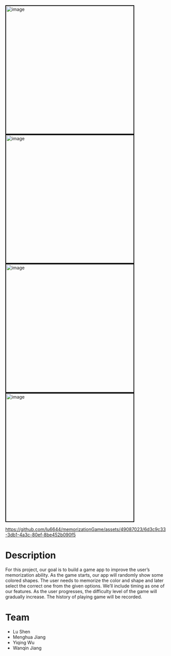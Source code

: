 
<img height="400" alt="image" src="https://github.com/lu6644/memorizationGame/assets/49087023/5dd54608-0b50-428e-8339-d7db4890b8bd" style="border:2px solid black">
<img height="400" alt="image" src="https://github.com/lu6644/memorizationGame/assets/49087023/8bfab11f-76bc-42ed-b76e-78b6aa32091d" style="border:2px solid black">
<img height="400" alt="image" src="https://github.com/lu6644/memorizationGame/assets/49087023/5a6131a1-93f0-41ef-8226-4295ec4a17ed" style="border:2px solid black">
<img height="400" alt="image" src="https://github.com/lu6644/memorizationGame/assets/49087023/7eea0841-fdce-4f48-88c3-83891bdbe5bc" style="border:2px solid black">

https://github.com/lu6644/memorizationGame/assets/49087023/6d3c9c33-3db1-4a3c-80ef-8be452b090f5

# Description
For this project, our goal is to build a game app to improve the user’s memorization ability. As the game starts, our app will randomly show some colored shapes. The user needs to memorize the color and shape and later select the correct one from the given options. We’ll include timing as one of our features. As the user progresses, the difficulty level of the game will gradually increase. The history of playing game will be recorded.

# Team
- Lu Shen
- Menghua Jiang
- Yiqing Wu
- Wanqin Jiang




